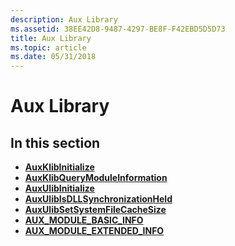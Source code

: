 ```yaml
---
description: Aux Library
ms.assetid: 38EE42D8-9487-4297-BE8F-F42EBD5D5D73
title: Aux Library
ms.topic: article
ms.date: 05/31/2018
---
```


# Aux Library

## In this section

-   [**AuxKlibInitialize**](auxklibinitialize-func.md)
-   [**AuxKlibQueryModuleInformation**](auxklibquerymoduleinformation-func.md)
-   [**AuxUlibInitialize**](/windows/desktop/api/Aux_ulib/nf-aux_ulib-auxulibinitialize)
-   [**AuxUlibIsDLLSynchronizationHeld**](/windows/desktop/api/Aux_ulib/nf-aux_ulib-auxulibisdllsynchronizationheld)
-   [**AuxUlibSetSystemFileCacheSize**](/windows/desktop/api/Aux_ulib/nf-aux_ulib-auxulibsetsystemfilecachesize)
-   [**AUX\_MODULE\_BASIC\_INFO**](aux-module-basic-info-struct.md)
-   [**AUX\_MODULE\_EXTENDED\_INFO**](aux-module-extended-info-struct.md)

 

 




